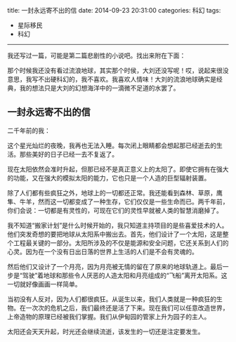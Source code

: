 title: 一封永远寄不出的信
date: 2014-09-23 20:31:00
categories: 科幻
tags:
- 星际移民
- 科幻
---

我还写过一篇，可能是第二篇悲剧性的小说吧。找出来附在下面：

那个时候我还没有看过流浪地球，其实那个时侯，大刘还没写呢！哎，说起来很没意思，我写不出硬科幻的，我不喜欢。我喜欢人情味！大刘的流浪地球确实是经典，我的想法只是大刘的幻想海洋中的一滴微不足道的水罢了。

<!-- more -->

## 一封永远寄不出的信

二千年前的我：

这个星光灿烂的夜晚，我再也无法入睡。每次闭上眼睛都会想起那已经逝去的生活。那些美好的日子已经一去不复返了。

现在太阳依然会准时升起，但那已经不是真正意义上的太阳了。即使它拥有在强大的功能，又在强大的模拟太阳的能力，它也只是一个人造的巨型辐射装置。

除了人们都有些疯狂之外，地球上的一切都还正常。我还能看到森林、草原，鹰隼、牛羊，然而这一切都变成了一种生存，它们仅仅是一些生命而已。两千年前，你们会说：一切都是有灵性的，可现在它们的灵性早就被人类的智慧消磨掉了。

我不知道“搬家计划”是什么时候开始的，我只知道主持项目的是些喜爱技术的人。他们突发奇想的要把地球从太阳系中搬出去。首先，他们设计了一个太阳，这是整个工程最关键的一部分。太阳所涉及的不仅是能源和安全问题，它还关系到人们的心灵。因为在一个没有日出日落的世界上生活的人们是不会有灵魂的。

然后他们又设计了一个月亮，因为月亮被无情的留在了原来的地球轨道上。最后一步是“驾驶”着地球和那些令人厌恶的人造太阳和月亮组成的“飞船”离开太阳系。这一切就好像画画一样简单。

当初没有人反对，因为人们都很疯狂。从诞生以来，我们人类就是一种疯狂的生物。在一次次的危机之后，我们最终还是活了下来。现在我们可以任意改造世界，上帝造物的原理已经被我们掌握。我们从伊甸园的管家上升为园子的主人。

太阳还会天天升起，时光还会继续流逝，该发生的一切还是注定要发生。
